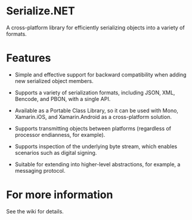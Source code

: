 Serialize.NET
=============

A cross-platform library for efficiently serializing objects into a variety of formats.

Features
========

* Simple and effective support for backward compatibility when adding new serialized object members.

* Supports a variety of serialization formats, including JSON, XML, Bencode, and PBON, with a single API.

* Available as a Portable Class Library, so it can be used with Mono, Xamarin.iOS, and Xamarin.Android as a cross-platform solution.

* Supports transmitting objects between platforms (regardless of processor endianness, for example).

* Supports inspection of the underlying byte stream, which enables scenarios such as digital signing.

* Suitable for extending into higher-level abstractions, for example, a messaging protocol.

For more information
====================

See the wiki for details.
